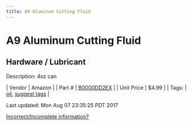 ```yaml
---
title: A9 Aluminum Cutting Fluid
---
```


# A9 Aluminum Cutting Fluid
## Hardware / Lubricant
Description: 	4oz can 

| Vendor | Amazon | 
| Part # | [B0000DD2EX](https://www.amazon.com/A9-04z-Aluminum-Cutting-Fluid/dp/B0000DD2EX) | 
| Unit Price | $4.99 | 
| Tags: | [oil](https://jgermita.github.io/frc-parts/search/?q=oil), [suggest tags](https://docs.google.com/forms/d/e/1FAIpQLSeWyY8v3RgOty-MyWmh9U0iivNYN_molChYyS-0U-o-kOAv_g/viewform) | 

Last updated: Mon Aug 07 23:35:25 PDT 2017

 [Incorrect/Incomplete information?](https://docs.google.com/forms/d/e/1FAIpQLSeWyY8v3RgOty-MyWmh9U0iivNYN_molChYyS-0U-o-kOAv_g/viewform)